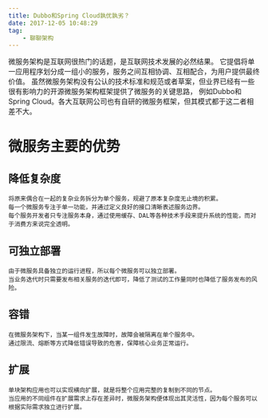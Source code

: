 ```yaml
---
title: Dubbo和Spring Cloud孰优孰劣？
date: 2017-12-05 10:48:29
tag:
	- 聊聊架构
---
```

微服务架构是互联网很热门的话题，是互联网技术发展的必然结果。
它提倡将单一应用程序划分成一组小的服务，服务之间互相协调、互相配合，为用户提供最终价值。
虽然微服务架构没有公认的技术标准和规范或者草案，但业界已经有一些很有影响力的开源微服务架构框架提供了微服务的关键思路，
例如Dubbo和Spring Cloud。各大互联网公司也有自研的微服务框架，但其模式都于这二者相差不大。

<!-- more -->

# 微服务主要的优势

## 降低复杂度
	将原来偶合在一起的复杂业务拆分为单个服务，规避了原本复杂度无止境的积累。
	每一个微服务专注于单一功能，并通过定义良好的接口清晰表述服务边界。
	每个服务开发者只专注服务本身，通过使用缓存、DAL等各种技术手段来提升系统的性能，而对于消费方来说完全透明。

## 可独立部署
	由于微服务具备独立的运行进程，所以每个微服务可以独立部署。
	当业务迭代时只需要发布相关服务的迭代即可，降低了测试的工作量同时也降低了服务发布的风险。

## 容错
	在微服务架构下，当某一组件发生故障时，故障会被隔离在单个服务中。
	通过限流、熔断等方式降低错误导致的危害，保障核心业务正常运行。

## 扩展
	单块架构应用也可以实现横向扩展，就是将整个应用完整的复制到不同的节点。
	当应用的不同组件在扩展需求上存在差异时，微服务架构便体现出其灵活性，因为每个服务可以根据实际需求独立进行扩展。
	